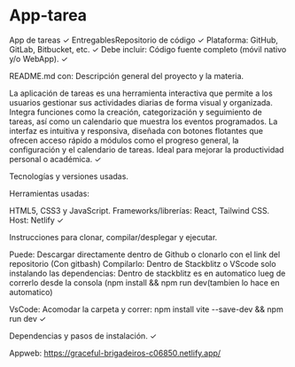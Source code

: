 # App-tarea
App de tareas ✓
EntregablesRepositorio de código ✓
Plataforma: GitHub, GitLab, Bitbucket, etc. ✓
Debe incluir:
Código fuente completo (móvil nativo y/o WebApp). ✓

README.md con:
Descripción general del proyecto y la materia.

La aplicación de tareas es una herramienta interactiva que permite a los usuarios gestionar sus actividades diarias de forma visual y organizada. Integra funciones como la creación, categorización y seguimiento de tareas, así como un calendario que muestra los eventos programados. La interfaz es intuitiva y responsiva, diseñada con botones flotantes que ofrecen acceso rápido a módulos como el progreso general, la configuración y el calendario de tareas. Ideal para mejorar la productividad personal o académica. 
✓

Tecnologías y versiones usadas.

Herramientas usadas:

HTML5, CSS3 y JavaScript.
Frameworks/librerías: React, Tailwind CSS.
Host: Netlify
✓

Instrucciones para clonar, compilar/desplegar y ejecutar.

Puede: Descargar directamente dentro de Github o clonarlo con el link del repositorio (Con gitbash)
Compilarlo: Dentro de Stackblitz o VScode solo instalando las dependencias: Dentro de stackblitz es en automatico lueg de correrlo desde la consola (npm install && npm run dev(tambien lo hace en automatico)

VsCode: Acomodar la carpeta y correr: npm install vite --save-dev && npm run dev ✓

Dependencias y pasos de instalación. ✓

Appweb: https://graceful-brigadeiros-c06850.netlify.app/
